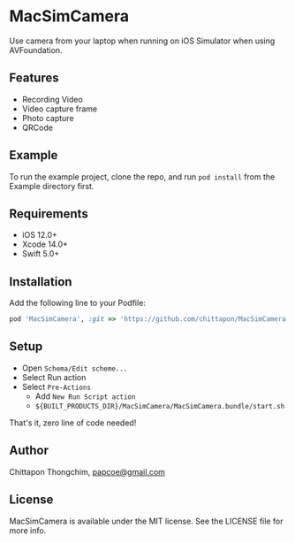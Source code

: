 # MacSimCamera

Use camera from your laptop when running on iOS Simulator when using AVFoundation.

## Features

- Recording Video
- Video capture frame
- Photo capture
- QRCode

## Example

To run the example project, clone the repo, and run `pod install` from the Example directory first.

## Requirements

- iOS 12.0+
- Xcode 14.0+
- Swift 5.0+


## Installation

Add the following line to your Podfile:

```ruby
pod 'MacSimCamera', :git => 'https://github.com/chittapon/MacSimCamera.git', :configurations => ['Debug']
```

## Setup
- Open `Schema/Edit scheme...`
- Select Run action
- Select `Pre-Actions`
  - Add `New Run Script action`
  - `${BUILT_PRODUCTS_DIR}/MacSimCamera/MacSimCamera.bundle/start.sh`


That's it, zero line of code needed!


## Author

Chittapon Thongchim, papcoe@gmail.com

## License

MacSimCamera is available under the MIT license. See the LICENSE file for more info.
